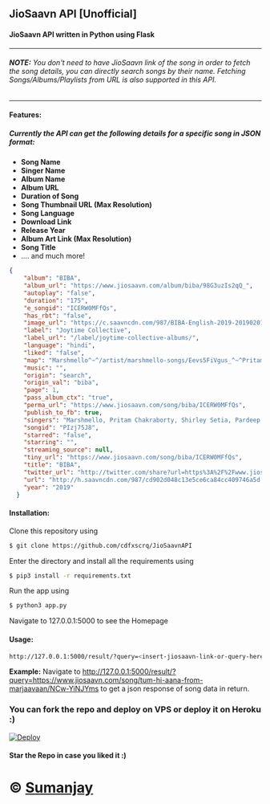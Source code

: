 ## JioSaavn API [Unofficial]

#### JioSaavn API written in Python using Flask  

 ---
###### **NOTE:** You don't need to have JioSaavn link of the song in order to fetch the song details, you can directly search songs by their name. Fetching Songs/Albums/Playlists from URL is also supported in this API.  

 ---
  
#### Features:
##### Currently the API can get the following details for a specific song in JSON format:
- **Song Name**
- **Singer Name**
- **Album Name**
- **Album URL**
- **Duration of Song**
- **Song Thumbnail URL (Max Resolution)**
- **Song Language**
- **Download Link**
- **Release Year**
- **Album Art Link (Max Resolution)**
- **Song Title**
- .... and much more!

```json
{
    "album": "BIBA",
    "album_url": "https://www.jiosaavn.com/album/biba/98G3uzIs2qQ_",
    "autoplay": "false",
    "duration": "175",
    "e_songid": "ICERW0MFfQs",
    "has_rbt": "false",
    "image_url": "https://c.saavncdn.com/987/BIBA-English-2019-20190201201359-500x500.jpg",
    "label": "Joytime Collective",
    "label_url": "/label/joytime-collective-albums/",
    "language": "hindi",
    "liked": "false",
    "map": "Marshmello^~^/artist/marshmello-songs/Eevs5FiVgus_^~^Pritam Chakraborty^~^/artist/pritam-chakraborty-songs/OaFg9HPZgq8_^~^Shirley Setia^~^/artist/shirley-setia-songs/9qGdjoPJ1vM_^~^Pardeep Singh Sran^~^/artist/pardeep-singh-sran-songs/NIfiZRCrYQA_^~^Dev Negi^~^/artist/dev-negi-songs/NpCqdI4dD5U_",
    "music": "",
    "origin": "search",
    "origin_val": "biba",
    "page": 1,
    "pass_album_ctx": "true",
    "perma_url": "https://www.jiosaavn.com/song/biba/ICERW0MFfQs",
    "publish_to_fb": true,
    "singers": "Marshmello, Pritam Chakraborty, Shirley Setia, Pardeep Singh Sran, Dev Negi",
    "songid": "PIzj75J8",
    "starred": "false",
    "starring": "",
    "streaming_source": null,
    "tiny_url": "https://www.jiosaavn.com/song/biba/ICERW0MFfQs",
    "title": "BIBA",
    "twitter_url": "http://twitter.com/share?url=https%3A%2F%2Fwww.jiosaavn.com%2Fsong%2Fbiba%2FICERW0MFfQs&text=%23NowPlaying+%22BIBA%22+%40jiosaavn+%23OurSoundtrack&related=jiosaavn",
    "url": "http://h.saavncdn.com/987/cd902d048c13e5ce6ca84cc409746a5d.mp3",
    "year": "2019"
  }
```

#### Installation:

Clone this repository using
```sh
$ git clone https://github.com/cdfxscrq/JioSaavnAPI
```
Enter the directory and install all the requirements using
```sh
$ pip3 install -r requirements.txt
```
Run the app using
```sh
$ python3 app.py
```
Navigate to 127.0.0.1:5000 to see the Homepage

#### Usage:
```sh
http://127.0.0.1:5000/result/?query=<insert-jiosaavn-link-or-query-here>
```
**Example:** Navigate to http://127.0.0.1:5000/result/?query=https://www.jiosaavn.com/song/tum-hi-aana-from-marjaavaan/NCw-YiNJYms to get a json response of song data in return.

### You can fork the repo and deploy on VPS or deploy it on Heroku :)  
[![Deploy](https://www.herokucdn.com/deploy/button.svg)](https://heroku.com/deploy?template=https://github.com/cdfxscrq/JioSaavnAPI/tree/master)



#### Star the Repo in case you liked it :)

# © [Sumanjay](https://cyberboysumanjay.github.io)
